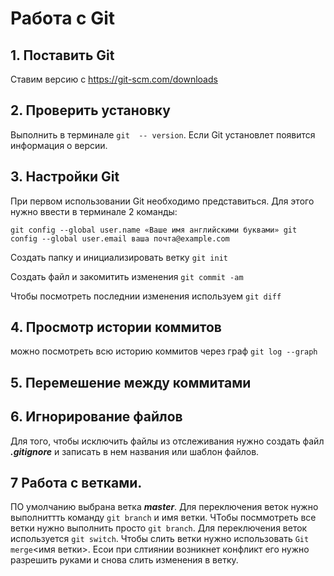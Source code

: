 # Работа с Git
## 1. Поставить Git
Ставим версию с https://git-scm.com/downloads 


## 2. Проверить установку
Выполнить в терминале `git  -- version`.
Если Git установлет появится информация о версии.

## 3. Настройки Git

При первом использовании Git необходимо представиться. Для
этого нужно ввести в терминале 2 команды:
```
git config --global user.name «Ваше имя английскими буквами» git
config --global user.email ваша почта@example.com
```
Создать папку и инициализировать ветку `git init`

Создать файл и закомитить изменения `git commit -am`

Чтобы посмотреть последнии изменения используем  `git diff`
## 4. Просмотр истории коммитов 
можно посмотреть всю историю коммитов через граф `git log --graph`
## 5. Перемешение между коммитами

## 6. Игнорирование файлов
Для того, чтобы исключить файлы из отслеживания нужно создать файл ***.gitignore*** и записать в нем названия или шаблон файлов.

## 7 Работа с ветками.
ПО умолчанию выбрана ветка ***master***. Для переключения веток нужно выполниттть команду `git branch` и имя ветки. ЧТобы посммотреть все ветки нужно выполнить просто `git branch`. Для переключения веток используется `git switch`.
Чтобы слить ветки нужно использовать `Git merge`<имя ветки>. Есои при слтиянии возникнет конфликт его нужно разрешить руками и снова слить изменения в ветку.